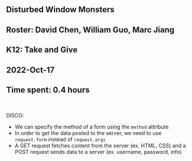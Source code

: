 ## Disturbed Window Monsters
## Roster: David Chen, William Guo, Marc Jiang
## K12: Take and Give
## 2022-Oct-17
## Time spent: 0.4 hours
<br>

DISCO:
- We can specify the method of a form using the `method` attribute
- In order to get the data posted to the server, we need to use `request.form` instead of `request.args`
- A GET request fetches content from the server (ex. HTML, CSS) and a POST request sends data to a server (ex. username, password, info)
